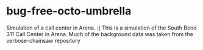 # bug-free-octo-umbrella
Simulation of a call center in Arena. :(
This is a simulation of the South Bend 311 Call Center in Arena.  Much of the background data was taken from the verbose-chainsaw repository
